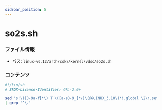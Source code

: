 ```yaml
---
sidebar_position: 5
---
```

# so2s.sh

### ファイル情報

- パス: `linux-v6.12/arch/csky/kernel/vdso/so2s.sh`

### コンテンツ

```sh
#!/bin/sh
# SPDX-License-Identifier: GPL-2.0+

sed 's!\([0-9a-f]*\) T \([a-z0-9_]*\)\(@@LINUX_5.10\)*!.global \2\n.set \2,0x\1!' \
| grep '^\.'

```
